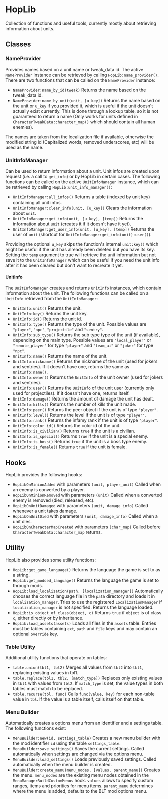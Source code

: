 # HopLib

Collection of functions and useful tools, currently mostly about retrieving information about units.

## Classes

### NameProvider

Provides names based on a unit name or tweak_data id. The active ``NameProvider`` instance can be retrieved by calling ``HopLib:name_provider()``. There are two functions that can be called on the ``NameProvider`` instance:

- ``NameProvider:name_by_id(tweak)`` Returns the name based on the tweak_data id.
- ``NameProvider:name_by_unit(unit, [u_key])`` Returns the name based on the unit or ``u_key`` if you provided it, which is useful if the unit doesn't actually exist currently. This is done through a lookup table, so it is not guaranteed to return a name (Only works for units defined in ``CharacterTweakData:character_map()`` which should contain all human enemies).

The names are taken from the localization file if available, otherwise the modified string id (Capitalized words, removed underscores, etc) will be used as the name.

### UnitInfoManager

Can be used to return information about a unit. Unit infos are created upon request (i.e. a call to ``get_info``) or by HopLib in certain cases. The following functions can be called on the active ``UnitInfoManager`` instance, which can be retrieved by calling ``HopLib:unit_info_manager()``:

- ``UnitInfoManager:all_infos()`` Returns a table (indexed by unit key) containing all unit infos.
- ``UnitInfoManager:clear_info(unit, [u_key])`` Clears the information about ``unit``.
- ``UnitInfoManager:get_info(unit, [u_key], [temp])`` Returns the information about ``unit`` (creates it if it doesn't have it yet).
- ``UnitInfoManager:get_user_info(unit, [u_key], [temp])`` Returns the user of ``unit`` (shortcut for ``UnitInfoManager:get_info(unit):user()``).

Providing the optional ``u_key`` skips the function's internal ``unit:key()`` which might be useful if the unit has already been deleted but you have its key. Setting the ``temp`` argument to true will retrieve the unit information but not save it to the ``UnitInfoManager`` which can be useful if you need the unit info after it has been cleared but don't want to recreate it yet.

#### UnitInfo

The ``UnitInfoManager`` creates and returns ``UnitInfo`` instances, which contain information about the unit. The following functions can be called on a ``UnitInfo`` retrieved from the ``UnitInfoManager``:

- ``UnitInfo:unit()`` Returns the unit.
- ``UnitInfo:key()`` Returns the unit key.
- ``UnitInfo:id()`` Returns the unit id.
- ``UnitInfo:type()`` Returns the type of the unit. Possible values are ``"player"``, ``"npc"``, ``"projectile"`` and ``"sentry"``.
- ``UnitInfo:sub_type()`` Returns the sub type type of the unit (if available), depending on the main type. Possible values are ``"local_player"`` or ``"remote_player"`` for type ``"player"`` and ``"team_ai"`` or ``"joker"`` for type ``"npc"``.
- ``UnitInfo:name()`` Returns the name of the unit.
- ``UnitInfo:nickname()`` Returns the nickname of the unit (used for jokers and sentries). If it doesn't have one, returns the same as ``UnitInfo:name()``.
- ``UnitInfo:owner()`` Returns the ``UnitInfo`` of the unit owner (used for jokers and sentries).
- ``UnitInfo:user()`` Returns the ``UnitInfo`` of the unit user (currently only used for projectiles). If it doesn't have one, returns itself.
- ``UnitInfo:damage()`` Returns the amount of damage the unit has dealt.
- ``UnitInfo:kills()`` Returns the number of kills the unit made.
- ``UnitInfo:peer()`` Returns the peer object if the unit is of type ``"player"``.
- ``UnitInfo:level()`` Returns the level if the unit is of type ``"player"``.
- ``UnitInfo:rank()`` Returns the infamy rank if the unit is of type ``"player"``.
- ``UnitInfo:color_id()`` Returns the color id of the unit.
- ``UnitInfo:is_civilian()`` Returns ``true`` if the unit is a civilian.
- ``UnitInfo:is_special()`` Returns ``true`` if the unit is a special enemy.
- ``UnitInfo:is_boss()`` Returns ``true`` if the unit is a boss type enemy.
- ``UnitInfo:is_female()`` Returns ``true`` if the unit is female.

## Hooks

HopLib provides the following hooks:

- ``HopLibOnMinionAdded`` with parameters ``(unit, player_unit)`` Called when an enemy is converted by a player.
- ``HopLibOnMinionRemoved`` with parameters ``(unit)`` Called when a converted enemy is removed (died, released, etc).
- ``HopLibOnUnitDamaged`` with parameters ``(unit, damage_info)`` Called whenever a unit takes damage.
- ``HopLibOnUnitDied`` with parameters ``(unit, damage_info)`` Called when a unit dies.
- ``HopLibOnCharacterMapCreated`` with parameters ``(char_map)`` Called before ``CharacterTweakData:character_map`` returns.

## Utility

HopLib also provides some utility functions:

- ``HopLib:get_game_language()`` Returns the language the game is set to as a string.
- ``HopLib:get_modded_language()`` Returns the language the game is set to through mods.
- ``HopLib:load_localization(path, [localization_manager])`` Automatically chooses the correct language file in the ``path`` directory and loads it in ``localization_manager``. Tries to use the registered ``LocalizationManager`` if ``localization_manager`` is not specified. Returns the language loaded.
- ``HopLib:is_object_of_class(object, c)`` Returns ``true`` if ``object`` is of class ``c``, either directly or by inheritance.
- ``HopLib:load_assets(assets)`` Loads all files in the ``assets`` table. Entries must be tables containing ``ext``, ``path`` and ``file`` keys and may contain an optional ``override`` key.

### Table Utility

Additional utility functions that operate on tables:

- ``table.union(tbl1, tbl2)`` Merges all values from ``tbl2`` into ``tbl1``, replacing existing values in tbl1.
- ``table.replace(tbl1, tbl2, [match_type])`` Replaces only existing values in ``tbl1`` with values from ``tbl2``. If ``match_type`` is set, the value types in both tables must match to be replaced.
- ``table.recurse(tbl, func)`` Calls ``func(value, key)`` for each non-table value in ``tbl``. If the value is a table itself, calls itself on that table.

### Menu Builder

Automatically creates a options menu from an identifier and a settings table. The following functions exist:

- ``MenuBuilder:new(id, settings_table)`` Creates a new menu builder with the mod identifier ``id`` using the table ``settings_table``.
- ``MenuBuilder:save_settings()`` Saves the current settings. Called automatically when settings are changed via the options menu.
- ``MenuBuilder:load_settings()`` Loads previously saved settings. Called automatically when the menu builder is created.
- ``MenuBuilder:create_menu(menu_nodes, [values, parent_menu])`` Creates the menu. ``menu_nodes`` are the existing menu nodes obtained in the ``MenuManagerBuildCustomMenus`` hook. ``values`` allows to specify custom ranges, items and priorities for menu items. ``parent_menu`` determines where the menu is added, defaults to the BLT mod options menu.
